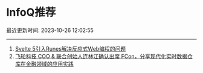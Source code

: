 # InfoQ推荐

最近更新时间: 2023-10-26 12:02:55

--- 
1. [Svelte 5引入Runes解决反应式Web编程的问题](https://www.infoq.cn/article/4j7HGOl3fWlVrdQgN9uC) 
2. [飞轮科技 COO & 联合创始人连林江确认出席 FCon，分享现代化实时数据仓库在金融领域的应用实践](https://www.infoq.cn/article/9YcHkMYTLe8Ufyjd6h00) 
